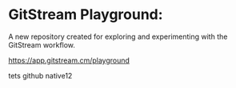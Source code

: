 # GitStream Playground:

A new repository created for exploring and experimenting with the GitStream workflow.

https://app.gitstream.cm/playground

tets github native12